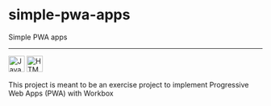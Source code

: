 # simple-pwa-apps
Simple PWA apps

---

<img src="https://user-images.githubusercontent.com/25181517/117447155-6a868a00-af3d-11eb-9cfe-245df15c9f3f.png" alt="JavaScript icon" width="32" height="32" /> <img src="https://user-images.githubusercontent.com/25181517/192158954-f88b5814-d510-4564-b285-dff7d6400dad.png" alt="HTML icon" width="32" height="32" />

This project is meant to be an exercise project to implement Progressive Web Apps (PWA) with Workbox
